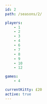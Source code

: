 ```yaml
---
id: 2
path: /seasons/2/

players:
    - 1
    - 2
    - 3
    - 4
    - 6
    - 7
    - 8
    - 9
    - 10
    - 12

games:
    - 4

currentKitty: £20
active: true
---
```

